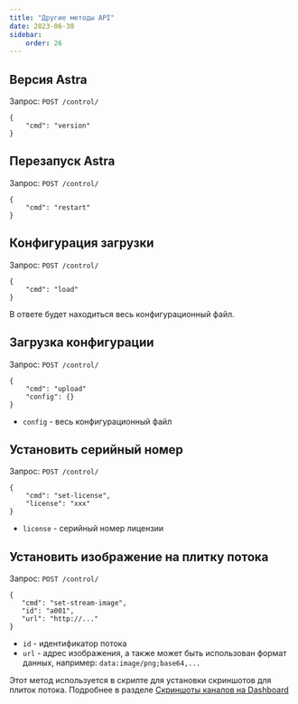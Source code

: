 ```yaml
---
title: "Другие методы API"
date: 2023-06-30
sidebar:
    order: 26
---
```


## Версия Astra[](/ru/astra/admin-guide/other#astra-version)

Запрос: `POST /control/`

```
{
    "cmd": "version"
}
```

## Перезапуск Astra[](/ru/astra/admin-guide/other#astra-restart)

Запрос: `POST /control/`

```
{
    "cmd": "restart"
}
```

## Конфигурация загрузки[](/ru/astra/admin-guide/other#download-configuration)

Запрос: `POST /control/`

```
{
    "cmd": "load"
}
```

В ответе будет находиться весь конфигурационный файл.

## Загрузка конфигурации[](/ru/astra/admin-guide/other#upload-configuration)

Запрос: `POST /control/`

```
{
    "cmd": "upload"
    "config": {}
}
```

- `config` - весь конфигурационный файл

## Установить серийный номер[](/ru/astra/admin-guide/other#set-serial-number)

Запрос: `POST /control/`

```
{
    "cmd": "set-license",
    "license": "xxx"
}
```

- `license` - серийный номер лицензии

## Установить изображение на плитку потока[](/ru/astra/admin-guide/other#set-image-to-the-stream-tile)

Запрос: `POST /control/`

```
{
   "cmd": "set-stream-image",
   "id": "a001",
   "url": "http://..."
}
```

- `id` - идентификатор потока
- `url` - адрес изображения, а также может быть использован формат данных, например: `data:image/png;base64,...`

Этот метод используется в скрипте для установки скриншотов для плиток потока. Подробнее в разделе [Скриншоты каналов на Dashboard](/ru/astra/admin-guide/mosaic)
